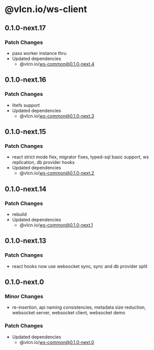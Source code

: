 # @vlcn.io/ws-client

## 0.1.0-next.17

### Patch Changes

- pass worker instance thru
- Updated dependencies
  - @vlcn.io/ws-common@0.1.0-next.4

## 0.1.0-next.16

### Patch Changes

- litefs support
- Updated dependencies
  - @vlcn.io/ws-common@0.1.0-next.3

## 0.1.0-next.15

### Patch Changes

- react strict mode fiex, migrator fixes, typed-sql basic support, ws replication, db provider hooks
- Updated dependencies
  - @vlcn.io/ws-common@0.1.0-next.2

## 0.1.0-next.14

### Patch Changes

- rebuild
- Updated dependencies
  - @vlcn.io/ws-common@0.1.0-next.1

## 0.1.0-next.13

### Patch Changes

- react hooks now use websocket sync, sync and db provider split

## 0.1.0-next.0

### Minor Changes

- re-insertion, api naming consistencies, metadata size reduction, websocket server, websocket client, websocket demo

### Patch Changes

- Updated dependencies
  - @vlcn.io/ws-common@0.1.0-next.0
